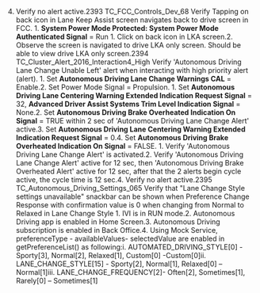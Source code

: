 4. Verify no alert active.2393 TC_FCC_Controls_Dev_68 Verify Tapping on back icon in Lane Keep Assist screen navigates back to drive screen in FCC. 1. **System Power Mode Protected: System Power Mode Authenticated Signal** = Run 1. Click on back icon in LKA screen.2. Observe the screen is navigated to drive LKA only screen. Should be able to view drive LKA only screen.2394 TC_Cluster_Alert_2016_Interaction4_High Verify 'Autonomous Driving Lane Change Unable Left' alert when interacting with high priority alert (alert). 1. Set **Autonomous Driving Lane Change Warnings CAL** = Enable.2. Set Power Mode Signal = Propulsion. 1. Set **Autonomous Driving Lane Centering Warning Extended Indication Request Signal** = 32, **Advanced Driver Assist Systems Trim Level Indication Signal** = None.2. Set **Autonomous Driving Brake Overheated Indication On Signal** = TRUE within 2 sec of 'Autonomous Driving Lane Change Alert' active.3. Set **Autonomous Driving Lane Centering Warning Extended Indication Request Signal** = 0.4. Set **Autonomous Driving Brake Overheated Indication On Signal** = FALSE. 1. Verify 'Autonomous Driving Lane Change Alert' is activated.2. Verify 'Autonomous Driving Lane Change Alert' active for 12 sec, then 'Autonomous Driving Brake Overheated Alert' active for 12 sec, after that the 2 alerts begin cycle active, the cycle time is 12 sec.4. Verify no alert active.2395 TC_Autonomous_Driving_Settings_065 Verify that "Lane Change Style settings unavailable" snackbar can be shown when Preference Change Response with confirmation value is 0 when changing from Normal to Relaxed in Lane Change Style 1. IVI is in RUN mode.2. Autonomous Driving app is enabled in Home Screen.3. Autonomous Driving subscription is enabled in Back Office.4. Using Mock Service, preferenceType - availableValues- selectedValue are enabled in getPreferenceList() as following:i. AUTOMATED_DRIVING_STYLE[0] - Sporty[3], Normal[2], Relaxed[1], Custom[0] -Custom[0]ii. LANE_CHANGE_STYLE[15] - Sporty[2], Normal[1], Relaxed[0] – Normal[1]iii. LANE_CHANGE_FREQUENCY[2]- Often[2], Sometimes[1], Rarely[0] – Sometimes[1]